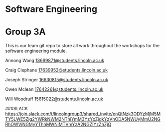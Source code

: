 # Software Engineering
# Group 3A

This is our team git repo to store all work throughout the workshops for the software engineering module.

Annong Wang
18699871@students.lincoln.ac.uk

Craig Clephane
17639952@students.lincoln.ac.uk

Joseph Stringer
16630815@students.lincoln.ac.uk

Owen Mclean
17642261@students.lincoln.ac.uk

Will Woodruff
15615022@students.lincoln.ac.uk

###SLACK
https://join.slack.com/t/lincolngroup3/shared_invite/enQtNzk3ODYzMjM5MTY5LWE5Zjg2YWRkNWM2NThiYmM3YzYxZjdkYzVhODA5NWUyMmU2NGRhOWVjNGMyYThhMWNiMTVmYzA2NGZlYzZhZjQ
